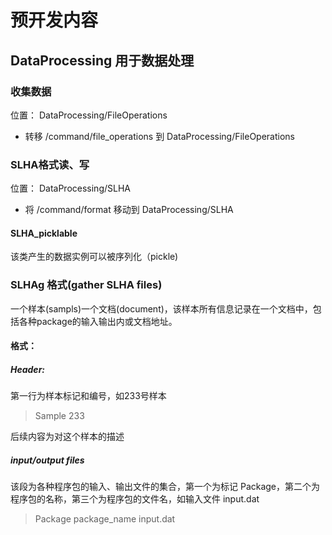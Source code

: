 # 预开发内容
## DataProcessing 用于数据处理

### 收集数据

位置： DataProcessing/FileOperations

* 转移 /command/file_operations 到 DataProcessing/FileOperations

### SLHA格式读、写

位置： DataProcessing/SLHA

* 将 /command/format 移动到 DataProcessing/SLHA

#### SLHA_picklable

该类产生的数据实例可以被序列化（pickle)

### SLHAg 格式(gather SLHA files)

一个样本(sampls)一个文档(document)，该样本所有信息记录在一个文档中，包括各种package的输入输出内或文档地址。

#### 格式：
##### Header:

第一行为样本标记和编号，如233号样本

> Sample 233

后续内容为对这个样本的描述

##### input/output files

该段为各种程序包的输入、输出文件的集合，第一个为标记 Package，第二个为程序包的名称，第三个为程序包的文件名，如输入文件 input.dat

> Package package_name input.dat

